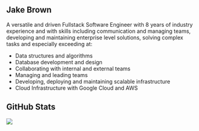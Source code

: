 <p align="left" style="margin: 25px 0;">
 <h2 align="left">Jake Brown</h2>
 <p>A versatile and driven Fullstack Software Engineer with 8 years of industry experience and with skills including communication and managing teams, developing and maintaining enterprise level solutions, solving complex tasks and especially exceeding at:</p>
 <ul>
  <li>Data structures and algorithms</li>
  <li>Database development and design</li>
  <li>Collaborating with internal and external teams</li>
  <li>Managing and leading teams</li>
  <li>Developing, deploying and maintaining scalable infrastructure</li>
 <li>Cloud Infrastructure with Google Cloud and AWS</li>
 </ul>
</p>

<p align="left" style="margin: 25px 0;">
 <h2 align="left">GitHub Stats</h2>
 <img src="https://github-readme-stats.vercel.app/api?username=abstractlywolfy&count_private=true&show_icons=true&include_all_commits=true&theme=radical" />
</p>
